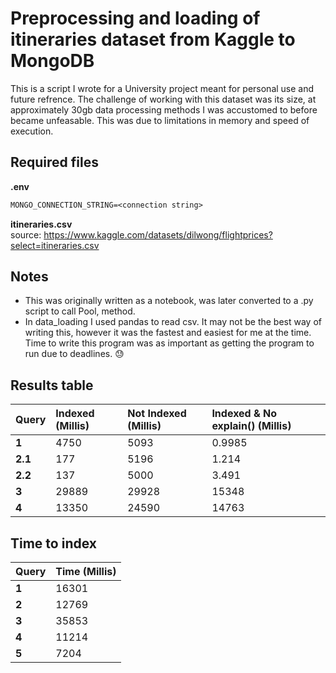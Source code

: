 # Preprocessing and loading of itineraries dataset from Kaggle to MongoDB
This is a script I wrote for a University project meant for personal use and future refrence. The challenge of working with this dataset was its size, at approximately 30gb data processing methods I was accustomed to before became unfeasable. This was due to limitations in memory and speed of execution. 

## Required files
**.env**  
```txt
MONGO_CONNECTION_STRING=<connection string>
```

**itineraries.csv**  
source: https://www.kaggle.com/datasets/dilwong/flightprices?select=itineraries.csv

## Notes 
* This was originally written as a notebook, was later converted to a .py script to call Pool, method. 
* In data_loading I used pandas to read csv. It may not be the best way of writing this, however it was the fastest and easiest for me at the time. Time to write this program was as important as getting the program to run due to deadlines. 😓



## Results table
| Query   | Indexed (Millis) | Not Indexed (Millis) | Indexed & No explain() (Millis) |
| :------ | :--------------- | :------------------- | :------------------------------ |
| **1**   | 4750             | 5093                 | 0.9985                          |
| **2.1** | 177              | 5196                 | 1.214                           |
| **2.2** | 137              | 5000                 | 3.491                           |
| **3**   | 29889            | 29928                | 15348                           |
| **4**   | 13350            | 24590                | 14763                           |

## Time to index
| Query | Time (Millis) |
| :---- | :------------ |
| **1** | 16301         |
| **2** | 12769         |
| **3** | 35853         |
| **4** | 11214         |
| **5** | 7204          |